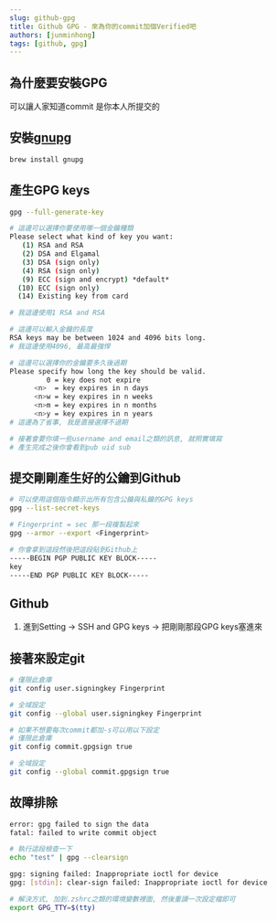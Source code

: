 ```yaml
---
slug: github-gpg
title: Github GPG - 來為你的commit加個Verified吧
authors: [junminhong]
tags: [github, gpg]
---
```

## 為什麼要安裝GPG

可以讓人家知道commit 是你本人所提交的

## 安裝[gnupg](https://gnupg.org/)

```bash
brew install gnupg
```

## 產生GPG keys

```bash
gpg --full-generate-key
```

```bash
# 這邊可以選擇你要使用哪一個金鑰種類
Please select what kind of key you want:
   (1) RSA and RSA
   (2) DSA and Elgamal
   (3) DSA (sign only)
   (4) RSA (sign only)
   (9) ECC (sign and encrypt) *default*
  (10) ECC (sign only)
  (14) Existing key from card

# 我這邊使用1 RSA and RSA

# 這邊可以輸入金鑰的長度
RSA keys may be between 1024 and 4096 bits long.
# 我這邊使用4096, 最高最強悍

# 這邊可以選擇你的金鑰要多久後過期
Please specify how long the key should be valid.
         0 = key does not expire
      <n>  = key expires in n days
      <n>w = key expires in n weeks
      <n>m = key expires in n months
      <n>y = key expires in n years
# 這邊為了省事, 我是直接選擇不過期

# 接著會要你填一些username and email之類的訊息, 就照實填寫
# 產生完成之後你會看到pub uid sub
```

## 提交剛剛產生好的公鑰到Github

```bash
# 可以使用這個指令顯示出所有包含公鑰與私鑰的GPG keys
gpg --list-secret-keys

# Fingerprint = sec 那一段複製起來
gpg --armor --export <Fingerprint>

# 你會拿到這段然後把這段貼到Github上
-----BEGIN PGP PUBLIC KEY BLOCK-----
key
-----END PGP PUBLIC KEY BLOCK-----
```

## Github

1. 進到Setting → SSH and GPG keys → 把剛剛那段GPG keys塞進來

## 接著來設定git

```bash
# 僅限此倉庫
git config user.signingkey Fingerprint

# 全域設定
git config --global user.signingkey Fingerprint

# 如果不想要每次commit都加-s可以用以下設定
# 僅限此倉庫
git config commit.gpgsign true

# 全域設定
git config --global commit.gpgsign true
```

## 故障排除

```bash
error: gpg failed to sign the data
fatal: failed to write commit object

# 執行這段檢查一下
echo "test" | gpg --clearsign

gpg: signing failed: Inappropriate ioctl for device
gpg: [stdin]: clear-sign failed: Inappropriate ioctl for device

# 解決方式, 加到.zshrc之類的環境變數裡面, 然後重讀一次設定檔即可
export GPG_TTY=$(tty)
```